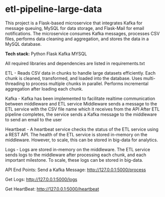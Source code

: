 # etl-pipeline-large-data 
This project is a Flask-based microservice that integrates Kafka for message queuing, MySQL for data storage, and Flask-Mail for email notifications. The microservice consumes Kafka messages, processes CSV files, performs data cleaning and aggregation, and stores the data in a MySQL database.

**Tech stack:**
Python
Flask
Kafka
MYSQL

All required libraries and dependencies are listed in requirements.txt

ETL - 
Reads CSV data in chunks to handle large datasets efficiently.
Each chunk is cleaned, transformed, and loaded into the database.
Uses multi-threading to process multiple chunks in parallel.
Performs incremental aggregation after loading each chunk.

Kafka -
Kafka has been implemented to facilitate realtime communication between middleware and ETL service
Middleware sends a message to the ETL service with the CSV file name which it receives from the API
After ETL pipeline completes, the service sends a Kafka message to the middleware to send an email to the user

Heartbeat - 
A heartbeat service checks the status of the ETL service using a REST API.
The health of the ETL service is stored in-memory on the middleware. However, to scale, this can be stored in big-data for analytics.

Logs -
Logs are stored in-memory on the middleware. The ETL service sends logs to the middleware after processing each chunk, and each important milestone.
To scale, these logs can be stored in big-data.


API End Points:
Send a Kafka Message:
http://127.0.0.1:5000/process

Get Logs:
http://127.0.0.1:5000/logs

Get HeartBeat:
http://127.0.0.1:5000/heartbeat